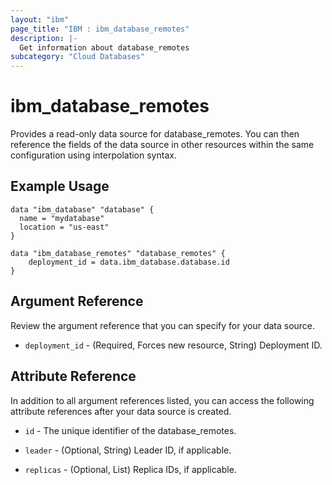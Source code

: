```yaml
---
layout: "ibm"
page_title: "IBM : ibm_database_remotes"
description: |-
  Get information about database_remotes
subcategory: "Cloud Databases"
---
```


# ibm_database_remotes

Provides a read-only data source for database_remotes. You can then reference the fields of the data source in other resources within the same configuration using interpolation syntax.

## Example Usage

```hcl
data "ibm_database" "database" {
  name = "mydatabase"
  location = "us-east"
}

data "ibm_database_remotes" "database_remotes" {
	deployment_id = data.ibm_database.database.id
}
```

## Argument Reference

Review the argument reference that you can specify for your data source.

* `deployment_id` - (Required, Forces new resource, String) Deployment ID.

## Attribute Reference

In addition to all argument references listed, you can access the following attribute references after your data source is created.

* `id` - The unique identifier of the database_remotes.
* `leader` - (Optional, String) Leader ID, if applicable.

* `replicas` - (Optional, List) Replica IDs, if applicable.

